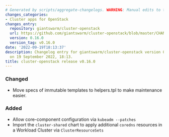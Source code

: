 ```yaml
---
# Generated by scripts/aggregate-changelogs. WARNING: Manual edits to this files will be overwritten.
changes_categories:
- Cluster apps for OpenStack
changes_entry:
  repository: giantswarm/cluster-openstack
  url: https://github.com/giantswarm/cluster-openstack/blob/master/CHANGELOG.md#0160---2022-09-19
  version: 0.16.0
  version_tag: v0.16.0
date: '2022-09-19T18:13:37'
description: Changelog entry for giantswarm/cluster-openstack version 0.16.0, published
  on 19 September 2022, 18:13.
title: cluster-openstack release v0.16.0
---
```


### Changed
- Move specs of immutable templates to helpers.tpl to make maintenance easier.
### Added
- Allow core-component configuration via `kubeadm --patches`
- Import the `cluster-shared` chart to apply additional `coredns` resources in a Workload Cluster via `ClusterResourceSets`
